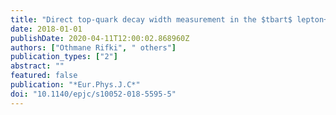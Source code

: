 ```yaml
---
title: "Direct top-quark decay width measurement in the $tbart$ lepton+jets channel at $sqrts$=8 TeV with the ATLAS experiment"
date: 2018-01-01
publishDate: 2020-04-11T12:00:02.868960Z
authors: ["Othmane Rifki", " others"]
publication_types: ["2"]
abstract: ""
featured: false
publication: "*Eur.Phys.J.C*"
doi: "10.1140/epjc/s10052-018-5595-5"
---
```



